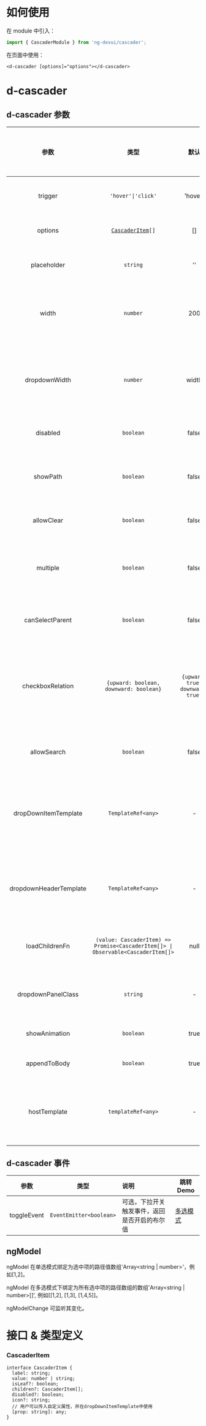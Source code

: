 # 如何使用

在 module 中引入：

```ts
import { CascaderModule } from 'ng-devui/cascader';
```

在页面中使用：

```
<d-cascader [options]="options"></d-cascader>
```

# d-cascader

## d-cascader 参数

|         参数         |                                       类型                                       |               默认               |                                        说明                                         | 跳转 Demo                          | 全局配置项 |
| :------------------: | :------------------------------------------------------------------------------: | :------------------------------: | :---------------------------------------------------------------------------------: | :--------------------------------- | ---------- |
|       trigger        |                                `'hover'\|'click'`                                |             'hover'              |                            可选，指定展开次级菜单的方式                             | [基本用法](demo#basic-usage)       |
|       options        |                       [`CascaderItem`](#cascaderitem)`[]`                        |                []                |                               必选，级联器的菜单信息                                | [基本用法](demo#basic-usage)       |
|     placeholder      |                                     `string`                                     |                ''                |                          可选，没有选择时的输入框展示信息                           | [基本用法](demo#basic-usage)       |
|        width         |                                     `number`                                     |               200                |                  可选，单位 px，用于控制组件输入框宽度和下拉的宽度                  | [基本用法](demo#basic-usage)       |
|    dropdownWidth     |                                     `number`                                     |              width               |           可选，单位 px，控制下拉列表的宽度，默认和组件输入框 width 相等            | [基本用法](demo#basic-usage)       |
|       disabled       |                                    `boolean`                                     |              false               |                                可选，级联器是否禁用                                 | [基本用法](demo#basic-usage)       |
|       showPath       |                                    `boolean`                                     |              false               |                  可选，级联器选中项是否显示路径，仅单选模式下生效                   | [基本用法](demo#basic-usage)       |
|      allowClear      |                                    `boolean`                                     |              false               |                                 可选，是否允许清除                                  | [基本用法](demo#basic-usage)       |
|       multiple       |                                    `boolean`                                     |              false               |                可选，级联器是否开启多选模式，开启后为 checkbox 选择                 | [多选模式](demo#multiple-cascader) |
|   canSelectParent    |                                    `boolean`                                     |              false               |                          可选，级联器是否允许选择父级节点                           | [父级可选](demo#parent-cascader)   |
|   checkboxRelation   |                      `{upward: boolean, downward: boolean}`                      | `{upward: true, downward: true}` | 可选，级联器多选下高级状态配置， upward 为状态向父级更新，downward 为状态向子级更新 | [父级可选](demo#parent-cascader)   |
|     allowSearch      |                                    `boolean`                                     |              false               |                            可选，级联器是否开启搜索模式                             | [搜索模式](demo#search-cascader)   |
| dropDownItemTemplate |                                `TemplateRef<any>`                                |              -               |                       可选，传入一个渲染 dropItem 的固定模板,可获取到option和label参数                        | [模板类型](demo#template-cascader) |
| dropdownHeaderTemplate |                                `TemplateRef<any>`                                |              -               |                       可选，传入一个渲染下拉头部的渲染模板，可获取到index参数                        | [模板类型](demo#cascader-header-template) |
|    loadChildrenFn    | `(value: CascaderItem) => Promise<CascaderItem[]> \| Observable<CascaderItem[]>` |               null               |                         可选，传入懒加载的加载子节点的函数                          | [点击加载](demo#lazyload-cascader) |
|  dropdownPanelClass  |                                     `string`                                     |                -                 |                        下拉面板的 class,用于用户选中某个面板                        | [基本用法](demo#basic-usage)       |
|    showAnimation     |                                    `boolean`                                     |               true               |                                 可选，是否开启动画                                  |                                    | ✔          |
|    appendToBody     |                                    `boolean`                                     |               true               |                                 可选，将下拉附着到body                                |                                   |
|    hostTemplate     |                                     `templateRef<any>`                                     |               -               |                                 自定义下拉的宿主，暴露参数value，为当前选中的值                                |            [基本用法](demo#basic-usage)                       |

## d-cascader 事件

|    参数     |          类型           | 说明                                         | 跳转 Demo                          |
| :---------: | :---------------------: | :------------------------------------------- | ---------------------------------- |
| toggleEvent | `EventEmitter<boolean>` | 可选，下拉开关触发事件，返回是否开启的布尔值 | [多选模式](demo#multiple-cascader) |

## ngModel

ngModel 在单选模式绑定为选中项的路径值数组'Array<string | number>'，例如[1,2]。

ngModel 在多选模式下绑定为所有选中项的路径数组的数组'Array<string | number>[]', 例如[[1,2], [1,3], [1,4,5]]。

ngModelChange 可监听其变化。

# 接口 & 类型定义

### CascaderItem

```
interface CascaderItem {
  label: string;
  value: number | string;
  isLeaf?: boolean;
  children?: CascaderItem[];
  disabled?: boolean;
  icon?: string;
  // 用户可以传入自定义属性，并在dropDownItemTemplate中使用
  [prop: string]: any;
}
```
